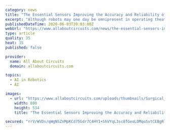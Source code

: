 ```yaml
---
category: news
title: "The Essential Sensors Improving the Accuracy and Reliability of Surgical Robots"
excerpt: "Although robots may one day be omnipresent in operating theatres, speaking to AAC, EU Automation’s Mark Howard says that we are still “years away” from seeing this."
publishedDateTime: 2020-06-03T20:03:00Z
webUrl: "https://www.allaboutcircuits.com/news/the-essential-sensors-improving-the-accuracy-and-reliability-of-surgical-robots/"
type: article
quality: 35
heat: 35
published: false

provider:
  name: All About Circuits
  domain: allaboutcircuits.com

topics:
  - AI in Robotics
  - AI

images:
  - url: "https://www.allaboutcircuits.com/uploads/thumbnails/Surgical_robots_room.jpg"
    width: 800
    height: 534
    title: "The Essential Sensors Improving the Accuracy and Reliability of Surgical Robots"

secured: "rrV/WVDs/qWgNSZnMpKCd75Gdr7C4HY1+ShVYqL3sc8fGeoLOMqoSvtCEBgRlVJdMe9rzG9PTgRhbyQ4E/8E/ixX1rF7s5djMgr/yvybvHwj8pAIooPHhL8QKrLZWwOCxDLbrT7Re30UiePiznCaTfpi56I00wDnrnehg7rLVdGdy0pOw+mgB2znplNi1ZeYzjshkR/ERtpUVl31iCovcd47+w3OEaIVOr5GjJ8Fa5IsWnc7+pVt4Ab+uqNF2fI///0NxcCd8q03KWAc0qzyFi5s4GLyHi/l3tniVdyP2nkMKAzlAzhQVA9UETGQaokc;yHypLCTldrMN3FduvWCcSg=="
---
```


